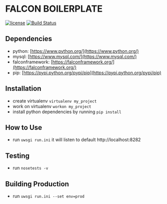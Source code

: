# FALCON BOILERPLATE
[![license](https://img.shields.io/github/license/mashape/apistatus.svg)]()
[![Build Status](https://travis-ci.org/jnplonte/python-falcon.svg?branch=master)](https://travis-ci.org/jnplonte/python-falcon)


## Dependencies
* python: [https://www.python.org/](https://www.python.org/)
* mysql: [https://www.mysql.com/](https://www.mysql.com/)
* falconframework: [https://falconframework.org/](https://falconframework.org/)
* pip: [https://pypi.python.org/pypi/pip](https://pypi.python.org/pypi/pip)


## Installation
- create virtualenv `virtualenv my_project`
- work on virtualenv `workon my_project`
- install python dependencies by running `pip install`

## How to Use
- run `uwsgi run.ini` it will listen to default http://localhost:8282


## Testing
- run `nosetests -v`


## Building Production
- run `uwsgi run.ini --set env=prod`
